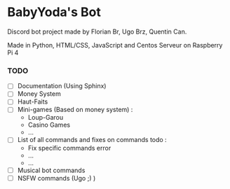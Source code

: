 # BabyYoda's Bot
Discord bot project made by Florian Br, Ugo Brz, Quentin Can.

Made in Python, HTML/CSS, JavaScript and Centos Serveur on Raspberry Pi 4

### TODO

- [ ] Documentation (Using Sphinx)
- [ ] Money System
- [ ] Haut-Faits
- [ ] Mini-games (Based on money system) :
    - Loup-Garou
    - Casino Games
    - ...
- [ ] List of all commands and fixes on commands todo :
    - Fix specific commands error
    - ...
    - ...
- [ ] Musical bot commands
- [ ] NSFW commands (Ugo ;) )
